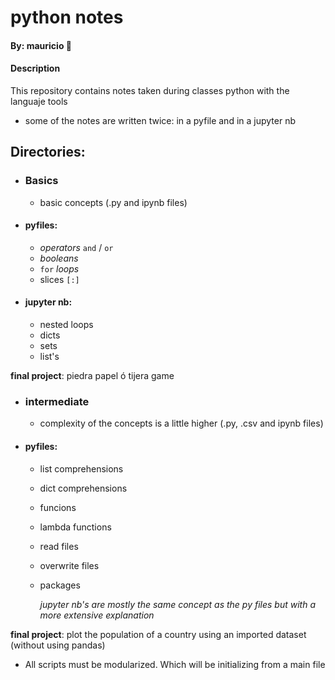 # python notes

#### By: mauricio :t-rex:

#### Description
This repository contains notes taken during classes python with the languaje tools
- some of the notes are written twice: in a pyfile and in a jupyter nb

## Directories:
- ### **Basics** 
   - basic concepts (.py and ipynb files)
 - #### pyfiles:
    - *operators* `and` / `or`
    - *booleans*
    - `for` *loops*
    - slices `[:]`
 
 - #### jupyter nb:
    - nested loops
    - dicts
    - sets
    - list's

**final project**: piedra papel ó tijera game


- ### **intermediate** 
   - complexity of the concepts is a little higher (.py, .csv and ipynb files) 
- #### pyfiles:
  - list comprehensions
  - dict comprehensions
  - funcions
  - lambda functions
  - read files
  - overwrite files
  - packages

    *jupyter nb's are mostly the same concept as the py files but with a more extensive explanation*

**final project**: plot the population of a country using an imported dataset (without using pandas)

-  All scripts must be modularized. Which will be initializing from a main file

